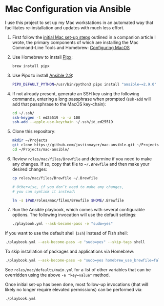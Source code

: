 Mac Configuration via Ansible
=============================

I use this project to set up my Mac workstations in an automated way that facilitates re-installation and updates with much less effort.

1. First follow the [initial Mac set-up steps](https://hackercodex.com/guide/mac-development-configuration/) outlined in a companion article I wrote, the primary components of which are installing the Mac Command-Line Tools and Homebrew: [Configuring MacOS](https://hackercodex.com/guide/mac-development-configuration/)

2. Use Homebrew to install [Pipx](https://pypa.github.io/pipx/):

    ```sh
    brew install pipx
    ```

3. Use Pipx to install [Ansible 2.9](https://docs.ansible.com/ansible/2.9/):

    ```sh
    PIPX_DEFAULT_PYTHON=/usr/bin/python3 pipx install "ansible~=2.9.0"
    ```

4. If not already present, generate an SSH key using the following commands, entering a long passphrase when prompted (`ssh-add` will add that passphrase to the MacOS key-chain):

    ```sh
    cd ~/.ssh/
    ssh-keygen -t ed25519 -o -a 100
    ssh-add --apple-use-keychain ~/.ssh/id_ed25519
    ```

5. Clone this repository:

    ```sh
    mkdir ~/Projects
    git clone https://github.com/justinmayer/mac-ansible.git ~/Projects/
    cd ~/Projects/mac-ansible/
    ```

6. Review `roles/mac/files/Brewfile` and determine if you need to make any changes. If so, copy that file to `~/.Brewfile` and then make your desired changes:

    ```sh
    cp roles/mac/files/Brewfile ~/.Brewfile

    # Otherwise, if you don’t need to make any changes,
    # you can symlink it instead:

    ln -s $PWD/roles/mac/files/Brewfile $HOME/.Brewfile
    ```

7. Run the Ansible playbook, which comes with several configurable options. The following invocation will use the default settings:

    ```sh
    ./playbook.yml --ask-become-pass -e "sudo=yes"
    ```

If you want to use the default shell (`zsh`) instead of Fish shell:

```sh
./playbook.yml --ask-become-pass -e "sudo=yes" --skip-tags shell
```

To skip installation of packages and applications via Homebrew:

```sh
./playbook.yml --ask-become-pass -e "sudo=yes homebrew_use_brewfile=false"
```

See `roles/mac/defaults/main.yml` for a list of other variables that can be overridden using the above `-e "key=value"` method.

Once initial set-up has been done, most follow-up invocations (that will likely no longer require elevated permissions) can be performed via:

    ./playbook.yml
